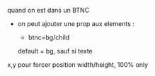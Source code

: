 quand on est dans un BTNC

- on peut ajouter une prop aux elements :
	- btnc=bg/child
	
	default = bg, sauf si texte
	
	
x,y pour forcer position
width/height, 100% only